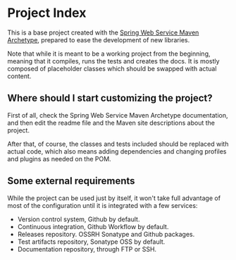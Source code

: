 # Project Index

This is a base project created with the [Spring Web Service Maven Archetype][archetype], prepared to ease the development of new libraries.

Note that while it is meant to be a working project from the beginning, meaning that it compiles, runs the tests and creates the docs. It is mostly composed of placeholder classes which should be swapped with actual content.

## Where should I start customizing the project?

First of all, check the Spring Web Service Maven Archetype documentation, and then edit the readme file and the Maven site descriptions about the project.

After that, of course, the classes and tests included should be replaced with actual code, which also means adding dependencies and changing profiles and plugins as needed on the POM.

## Some external requirements

While the project can be used just by itself, it won't take full advantage of most of the configuration until it is integrated with a few services:

- Version control system, Github by default.
- Continuous integration, Github Workflow by default.
- Releases repository. OSSRH Sonatype and Github packages.
- Test artifacts repository, Sonatype OSS by default.
- Documentation repository, through FTP or SSH.

[archetype]: https://github.com/Bernardo-MG/spring-web-service-maven-archetype